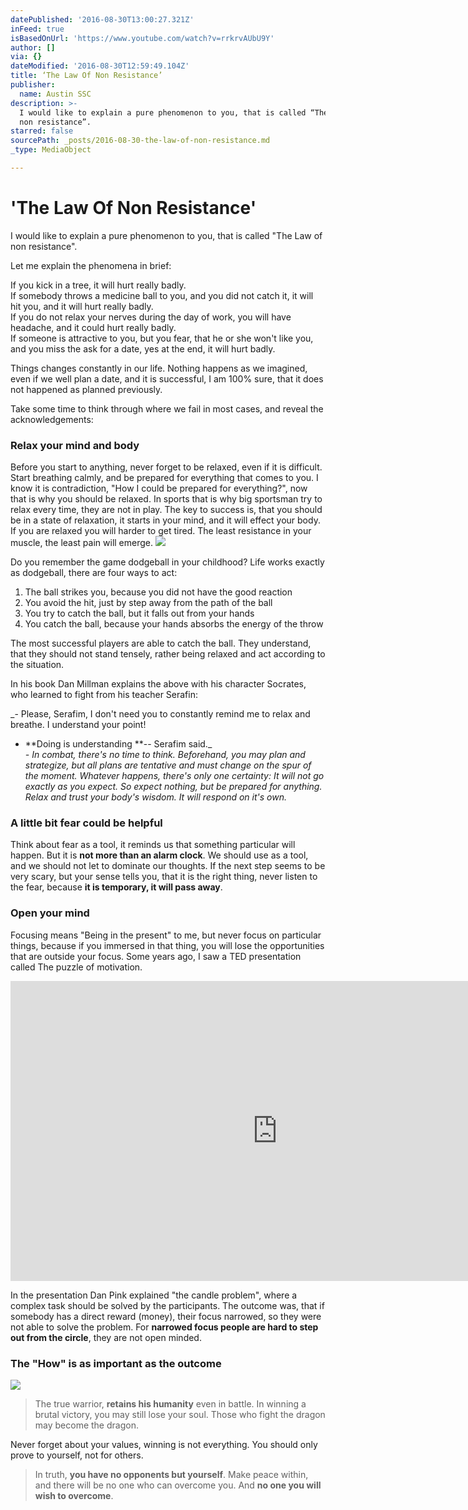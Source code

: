 ```yaml
---
datePublished: '2016-08-30T13:00:27.321Z'
inFeed: true
isBasedOnUrl: 'https://www.youtube.com/watch?v=rrkrvAUbU9Y'
author: []
via: {}
dateModified: '2016-08-30T12:59:49.104Z'
title: ‘The Law Of Non Resistance’
publisher:
  name: Austin SSC
description: >-
  I would like to explain a pure phenomenon to you, that is called “The Law of
  non resistance”.
starred: false
sourcePath: _posts/2016-08-30-the-law-of-non-resistance.md
_type: MediaObject

---
```

# 'The Law Of Non Resistance'

I would like to explain a pure phenomenon to you, that is called "The Law of non resistance".

Let me explain the phenomena in brief:

If you kick in a tree, it will hurt really badly.  
If somebody throws a medicine ball to you, and you did not catch it, it will hit you, and it will hurt really badly.  
If you do not relax your nerves during the day of work, you will have headache, and it could hurt really badly.  
If someone is attractive to you, but you fear, that he or she won't like you, and you miss the ask for a date, yes at the end, it will hurt badly.

Things changes constantly in our life. Nothing happens as we imagined, even if we well plan a date, and it is successful, I am 100% sure, that it does not happened as planned previously.

Take some time to think through where we fail in most cases, and reveal the acknowledgements:

### Relax your mind and body

Before you start to anything, never forget to be relaxed, even if it is difficult. Start breathing calmly, and be prepared for everything that comes to you. I know it is contradiction, "How I could be prepared for everything?", now that is why you should be relaxed. In sports that is why big sportsman try to relax every time, they are not in play. The key to success is, that you should be in a state of relaxation, it starts in your mind, and it will effect your body. If you are relaxed you will harder to get tired. The least resistance in your muscle, the least pain will emerge.
![](https://the-grid-user-content.s3-us-west-2.amazonaws.com/66e3ad35-dd80-4954-a249-016f136b4e3c.jpg)

Do you remember the game dodgeball in your childhood? Life works exactly as dodgeball, there are four ways to act:

1. The ball strikes you, because you did not have the good reaction
2. You avoid the hit, just by step away from the path of the ball
3. You try to catch the ball, but it falls out from your hands
4. You catch the ball, because your hands absorbs the energy of the throw

The most successful players are able to catch the ball. They understand, that they should not stand tensely, rather being relaxed and act according to the situation.

In his book Dan Millman explains the above with his character Socrates, who learned to fight from his teacher Serafin:

_- Please, Serafim, I don't need you to constantly remind me to relax and breathe. I understand your point!  
- **Doing is understanding **-- Serafim said._  
_- In combat, there's no time to think. Beforehand, you may plan and strategize, but all plans are tentative and must change on the spur of the moment. Whatever happens, there's only one certainty: It will not go exactly as you expect. So expect nothing, but be prepared for anything. Relax and trust your body's wisdom. It will respond on it's own._

### A little bit fear could be helpful

Think about fear as a tool, it reminds us that something particular will happen. But it is **not more than an alarm clock**. We should use as a tool, and we should not let to dominate our thoughts. If the next step seems to be very scary, but your sense tells you, that it is the right thing, never listen to the fear, because **it is temporary, it will pass away**.

### Open your mind

Focusing means "Being in the present" to me, but never focus on particular things, because if you immersed in that thing, you will lose the opportunities that are outside your focus. Some years ago, I saw a TED presentation called The puzzle of motivation.

<iframe src="https://cdn.embedly.com/widgets/media.html?src=https%3A%2F%2Fwww.youtube.com%2Fembed%2FrrkrvAUbU9Y%3Ffeature%3Doembed&amp;url=http%3A%2F%2Fwww.youtube.com%2Fwatch%3Fv%3DrrkrvAUbU9Y&amp;image=https%3A%2F%2Fi.ytimg.com%2Fvi%2FrrkrvAUbU9Y%2Fhqdefault.jpg&amp;key=b7d04c9b404c499eba89ee7072e1c4f7&amp;type=text%2Fhtml&amp;schema=youtube" width="854" height="480" scrolling="no" frameborder="0" allowfullscreen="" style=""></iframe>

In the presentation Dan Pink explained "the candle problem", where a complex task should be solved by the participants. The outcome was, that if somebody has a direct reward (money), their focus narrowed, so they were not able to solve the problem. For **narrowed focus people are hard to step out from the circle**, they are not open minded. 

### The "How" is as important as the outcome
![](https://the-grid-user-content.s3-us-west-2.amazonaws.com/c6a545c2-eed5-4cf6-b2de-db0340d08566.jpg)

> The true warrior, **retains his humanity** even in battle. In winning a brutal victory, you may still lose your soul. Those who fight the dragon may become the dragon.

Never forget about your values, winning is not everything. You should only prove to yourself, not for others.

> In truth, **you have no opponents but yourself**. Make peace within, and there will be no one who can overcome you. And **no one you will wish to overcome**.